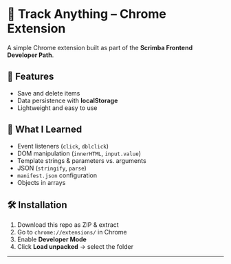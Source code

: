 # 📌 Track Anything – Chrome Extension

A simple Chrome extension built as part of the **Scrimba Frontend Developer Path**.

## 🚀 Features
- Save and delete items  
- Data persistence with **localStorage**  
- Lightweight and easy to use  

## 🎯 What I Learned
- Event listeners (`click`, `dblclick`)  
- DOM manipulation (`innerHTML`, `input.value`)  
- Template strings & parameters vs. arguments  
- JSON (`stringify`, `parse`)  
- `manifest.json` configuration  
- Objects in arrays  

## 🛠️ Installation
1. Download this repo as ZIP & extract  
2. Go to `chrome://extensions/` in Chrome  
3. Enable **Developer Mode**  
4. Click **Load unpacked** → select the folder  

---
